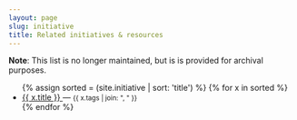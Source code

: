 ```yaml
---
layout: page
slug: initiative
title: Related initiatives & resources
---
```


<div class="alert alert-warning" role="alert">
  <strong>Note</strong>: This list is no longer maintained, but is is provided for archival purposes.
</div>

<ul>
{% assign sorted = (site.initiative | sort: 'title')  %}
{% for x in sorted %}
  <li> 
    <a href="{{ x.url }}">
        {{ x.title }}
    </a>
    —
    <small>{{ x.tags | join: ", " }}</small>
  </li>
{% endfor %}
</ul>
